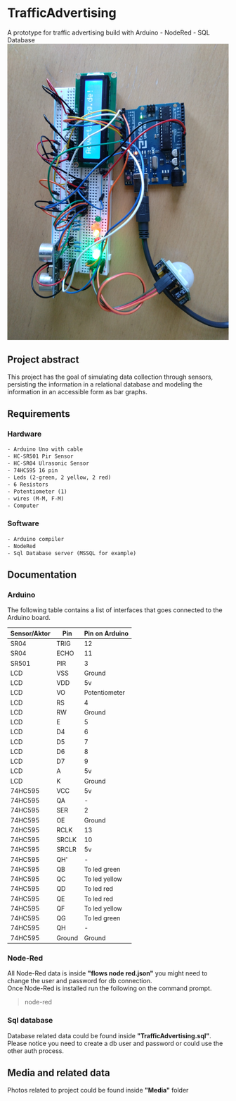 # TrafficAdvertising
A prototype for traffic advertising build with Arduino - NodeRed - SQL Database
![Project image](/Media/DSC_0218.JPG)


## Project abstract
This project has the goal of simulating data collection through sensors, persisting the information in a relational database and modeling the information in an accessible form as bar graphs.

## Requirements
### Hardware
    - Arduino Uno with cable
    - HC-SR501 Pir Sensor
    - HC-SR04 Ulrasonic Sensor
    - 74HC595 16 pin 
    - Leds (2-green, 2 yellow, 2 red)
    - 6 Resistors
    - Potentiometer (1)
    - wires (M-M, F-M)
    - Computer
### Software
    - Arduino compiler
    - NodeRed
    - Sql Database server (MSSQL for example)

## Documentation

### Arduino
The following table contains a list of interfaces that goes connected to the Arduino board.

| Sensor/Aktor | Pin | Pin on Arduino|
|--------------|-----|---------------|
| SR04         | TRIG | 12|
| SR04         | ECHO | 11|
| SR501        | PIR | 3|
| LCD          | VSS | Ground|
| LCD          | VDD | 5v|
| LCD          | VO | Potentiometer|
| LCD          | RS | 4|
| LCD          | RW | Ground|
| LCD          | E | 5|
| LCD          | D4 | 6|
| LCD          | D5 | 7|
| LCD          | D6 | 8|
| LCD          | D7 | 9|
| LCD          | A | 5v|
| LCD          | K | Ground|
| 74HC595      | VCC | 5v|
| 74HC595      | QA | -|
| 74HC595      | SER | 2|
| 74HC595      | OE | Ground|
| 74HC595      | RCLK | 13|
| 74HC595      | SRCLK | 10|
| 74HC595      | SRCLR | 5v|
| 74HC595      | QH' | -|
| 74HC595      | QB | To led green|
| 74HC595      | QC | To led yellow|
| 74HC595      | QD | To led red|
| 74HC595      | QE | To led red|
| 74HC595      | QF | To led yellow|
| 74HC595      | QG | To led green|
| 74HC595      | QH | -|
| 74HC595      | Ground | Ground|

### Node-Red
All Node-Red data is inside **"flows node red.json"** you might need to change the user and password for db connection.
<br />
Once Node-Red is installed run the following on the command prompt.
 >node-red 
 
### Sql database
Database related data could be found inside **"TrafficAdvertising.sql"**.
<br />
Please notice you need to create a db user and password or could use the other auth process. 

## Media and related data
Photos related to project could be found inside **"Media"** folder